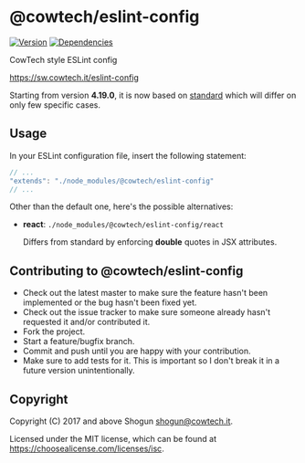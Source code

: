 # @cowtech/eslint-config

[![Version](https://img.shields.io/npm/v/@cowtech/eslint-config.svg)](https://npm.im/@cowtech/eslint-config)
[![Dependencies](https://img.shields.io/librariesio/release/npm/@cowtech/eslint-config)](https://libraries.io/npm/@cowtech%2Feslint-config)

CowTech style ESLint config

https://sw.cowtech.it/eslint-config

Starting from version **4.19.0**, it is now based on [standard](https://standardjs.com/) which will differ on only few specific cases.

## Usage

In your ESLint configuration file, insert the following statement:

```javascript
// ...
"extends": "./node_modules/@cowtech/eslint-config"
// ...
```

Other than the default one, here's the possible alternatives:

- **react**: `./node_modules/@cowtech/eslint-config/react`

  Differs from standard by enforcing **double** quotes in JSX attributes.

## Contributing to @cowtech/eslint-config

- Check out the latest master to make sure the feature hasn't been implemented or the bug hasn't been fixed yet.
- Check out the issue tracker to make sure someone already hasn't requested it and/or contributed it.
- Fork the project.
- Start a feature/bugfix branch.
- Commit and push until you are happy with your contribution.
- Make sure to add tests for it. This is important so I don't break it in a future version unintentionally.

## Copyright

Copyright (C) 2017 and above Shogun <shogun@cowtech.it>.

Licensed under the MIT license, which can be found at https://choosealicense.com/licenses/isc.

